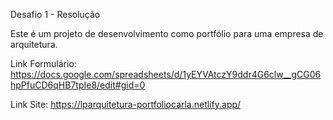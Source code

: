Desafio 1 - Resolução

Este é um projeto de desenvolvimento como portfólio para uma empresa de arquitetura.

Link Formulário: https://docs.google.com/spreadsheets/d/1yEYVAtczY9ddr4G6clw__gCG06hpPfuCD6qHB7tpIe8/edit#gid=0

Link Site: https://lparquitetura-portfoliocarla.netlify.app/
